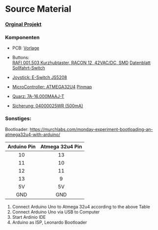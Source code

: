 # Source Material

### [Orginal Projekt](https://www.openvario.org/doku.php?id=projects:remote_00:top)

### Komponenten
- PCB: 
  [Vorlage](https://github.com/adafruit/Adafruit_Atmega32u4_Breakout_Board)
 
- Buttons: \
  [RAFI 001.503 Kurzhubtaster, RACON 12, 42VAC/DC, SMD](https://www.reichelt.de/kurzhubtaster-racon-8-42vac-dc-smd-rafi-100-503-p110835.html)
  [Datenblatt](https://cdn-reichelt.de/documents/datenblatt/C200/DS_GER_RACON.pdf) \
  [Sollfahrt-Switch](https://www.reichelt.de/smd-kurzhubtaster-vert-montage-hoehe-5-0mm-taster-9315-p44514.html)
  
- [Joystick:  E-Switch JS5208](https://www.digikey.de/products/de?keywords=JS5208%20)

- [MicroController: ATMEGA32U4](https://www.digikey.de/product-detail/de/microchip-technology/ATMEGA32U4-AU/ATMEGA32U4-AU-ND/1914602)
  [Pinmap](https://www.arduino.cc/en/uploads/Hacking/32U4PinMapping.png)

- [Quarz: 7A-16.000MAAJ-T](https://www.digikey.de/product-detail/de/txc-corporation/7A-16.000MAAJ-T/887-1086-2-ND/2118770)
  
- [Sicherung: 04000025WR (500mA)](https://www.digikey.de/product-detail/de/04000025WR/F12131CT-ND/10271166)

### Sonstiges:
Bootloader: https://murchlabs.com/monday-experiment-bootloading-an-atmega32u4-with-arduino/

| Arduino Pin   | Atmega 32u4 Pin |
|:-------------:|:---------------:|
| 10      | 13  |
| 11      | 10  |
| 12      | 11  |
| 13      | 9   |
| 5V      | 5V  |
| GND     | GND |

1. Connect Arduino Uno to Atmega 32u4 according to the above Table
2. Connect Arduino Uno via USB to Computer
3. Start Ardinio IDE
4. Arduino as ISP, Leonardo Bootloader
